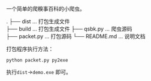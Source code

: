 一个简单的爬糗事百科的小爬虫。

.
├── dist                  … 打包生成文件					
├── build                 … 打包生成文件
├── qsbk.py               … 爬虫源码   
├── packet.py             … 打包源码
└── README.md             … 说明文档


打包程序执行方法：
```
python packet.py py2exe
```

执行`dist`->`demo.exe` 即可。